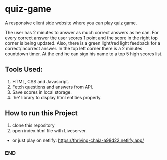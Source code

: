 # quiz-game

A responsive client side website where you can play quiz game.

The user has 2 minutes to answer as much correct answers as he can. 
For every correct answer the user scores 1 point and the score in the right top corner is being updated.
Also, there is a green light/red light feedback for a correct/incorrect answer.
In the top left corner there is a 2 minutes countdown timer.
At the end he can sign his name to a top 5 high scores list.


## Tools Used:
1. HTML, CSS and Javascript.
1. Fetch questions and answers from API.
2. Save scores in local storage.
3. 'he' library to display html entities properly.
 

## How to run this Project

1. clone this repository
2. open index.html file with Liveserver.
* or just play on netlify: https://thriving-chaja-a98d22.netlify.app/

### END ###
